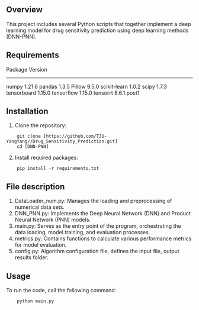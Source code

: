 ## Overview
This project includes several Python scripts that together implement a deep learning model for drug sensitivity prediction using deep learning methods (DNN-PNN). 

## Requirements
Package                  Version
------------------------ -----------
numpy                    1.21.6
pandas                   1.3.5
Pillow                   9.5.0
scikit-learn             1.0.2
scipy                    1.7.3
tensorboard              1.15.0
tensorflow               1.15.0
tensorrt                 8.6.1.post1

## Installation
1. Clone the repository:
```
    git clone [https://github.com/TJU-YangYang//Drug_Sensitivity_Prediction.git]
    cd [DNN-PNN]
```

2. Install required packages:
```
    pip install -r requirements.txt
```

## File description
1. DataLoader_num.py: Manages the loading and preprocessing of numerical data sets.
2. DNN_PNN.py: Implements the Deep Neural Network (DNN) and Product Neural Network (PNN) models.
3. main.py: Serves as the entry point of the program, orchestrating the data loading, model training, and evaluation processes. 
4. metrics.py: Contains functions to calculate various performance metrics for model evaluation. 
5. config.py: Algorithm configuration file, defines the input file, output results folder.


## Usage
To run the code, call the following command:
```
    python main.py
```
